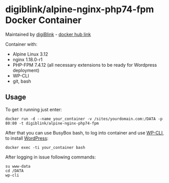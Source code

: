 # digiblink/alpine-nginx-php74-fpm Docker Container

Maintained by [digiBlink](https://digiblink.eu) - [docker hub link](https://hub.docker.com/r/digiblink/alpine-nginx-php74-fpm/)

Container with:

* Alpine Linux 3.12 
* nginx 1.18.0-r1
* PHP-FPM 7.4.12 (all necessary extensions to be ready for Wordpress deployment)
* WP-CLI
* git, bash

## Usage

To get it running just enter:

`docker run -d --name your_container -v /sites/yourdomain.com:/DATA -p 80:80 -t digiblink/alpine-nginx-php74-fpm`

After that you can use BusyBox bash, to log into container and use [WP-CLI](http://wp-cli.org), to install [WordPress](https://wordpress.org):

`docker exec -ti your_container bash`

After logging in issue following commands:

```
su www-data
cd /DATA
wp-cli
```
